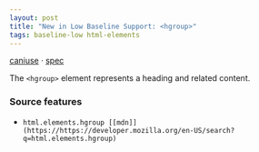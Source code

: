 ```yaml
---
layout: post
title: "New in Low Baseline Support: <hgroup>"
tags: baseline-low html-elements
---
```


[caniuse](https://caniuse.com/?search=hgroup) · [spec](https://html.spec.whatwg.org/multipage/sections.html#the-hgroup-element)

The `<hgroup>` element represents a heading and related content.

### Source features

- ``html.elements.hgroup [[mdn]](https://https://developer.mozilla.org/en-US/search?q=html.elements.hgroup)``
